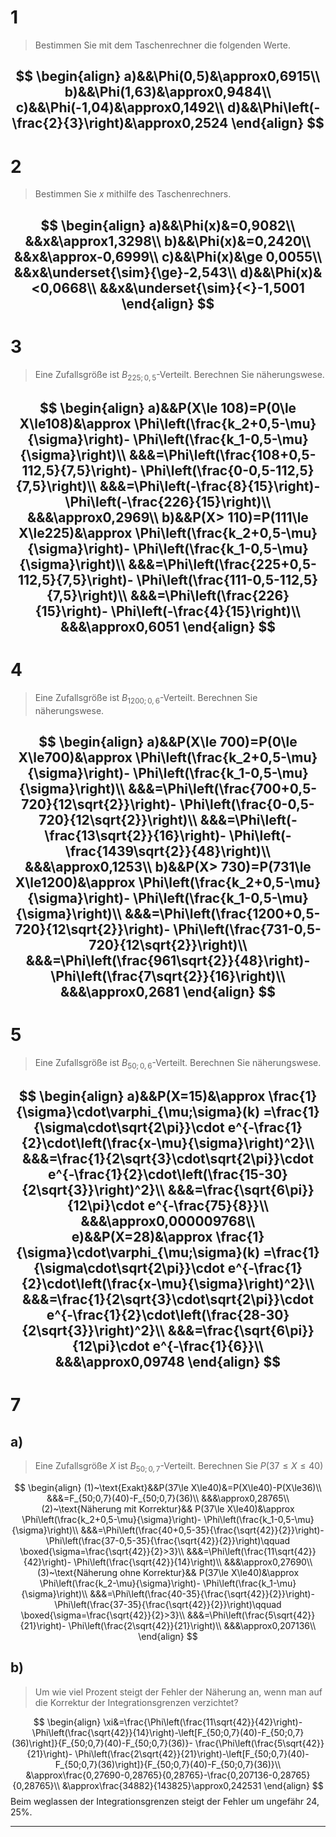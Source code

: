 # 1
> Bestimmen Sie mit dem Taschenrechner die folgenden Werte.

$$
\begin{align}
	a)&&\Phi(0,5)&\approx0,6915\\
	b)&&\Phi(1,63)&\approx0,9484\\
	c)&&\Phi(-1,04)&\approx0,1492\\
	d)&&\Phi\left(-\frac{2}{3}\right)&\approx0,2524
\end{align}
$$
---
# 2
> Bestimmen Sie $x$ mithilfe des Taschenrechners.

$$
\begin{align}
	a)&&\Phi(x)&=0,9082\\
	&&x&\approx1,3298\\
	b)&&\Phi(x)&=0,2420\\
	&&x&\approx-0,6999\\
	c)&&\Phi(x)&\ge 0,0055\\
	&&x&\underset{\sim}{\ge}-2,543\\
	d)&&\Phi(x)&<0,0668\\
	&&x&\underset{\sim}{<}-1,5001
\end{align}
$$
---
# 3
> Eine Zufallsgröße ist $B_{225;0,5}$-Verteilt. Berechnen Sie näherungswese.

$$
\begin{align}
	a)&&P(X\le 108)=P(0\le X\le108)&\approx
		\Phi\left(\frac{k_2+0,5-\mu}{\sigma}\right)-
		\Phi\left(\frac{k_1-0,5-\mu}{\sigma}\right)\\
		&&&=\Phi\left(\frac{108+0,5-112,5}{7,5}\right)-
		\Phi\left(\frac{0-0,5-112,5}{7,5}\right)\\
		&&&=\Phi\left(-\frac{8}{15}\right)-
		\Phi\left(-\frac{226}{15}\right)\\
		&&&\approx0,2969\\
	b)&&P(X> 110)=P(111\le X\le225)&\approx
		\Phi\left(\frac{k_2+0,5-\mu}{\sigma}\right)-
		\Phi\left(\frac{k_1-0,5-\mu}{\sigma}\right)\\
		&&&=\Phi\left(\frac{225+0,5-112,5}{7,5}\right)-
		\Phi\left(\frac{111-0,5-112,5}{7,5}\right)\\
		&&&=\Phi\left(\frac{226}{15}\right)-
		\Phi\left(-\frac{4}{15}\right)\\
		&&&\approx0,6051
\end{align}
$$
---
# 4
> Eine Zufallsgröße ist $B_{1200;0,6}$-Verteilt. Berechnen Sie näherungswese.

$$
\begin{align}
	a)&&P(X\le 700)=P(0\le X\le700)&\approx
		\Phi\left(\frac{k_2+0,5-\mu}{\sigma}\right)-
		\Phi\left(\frac{k_1-0,5-\mu}{\sigma}\right)\\
		&&&=\Phi\left(\frac{700+0,5-720}{12\sqrt{2}}\right)-
		\Phi\left(\frac{0-0,5-720}{12\sqrt{2}}\right)\\
		&&&=\Phi\left(-\frac{13\sqrt{2}}{16}\right)-
		\Phi\left(-\frac{1439\sqrt{2}}{48}\right)\\
		&&&\approx0,1253\\
	b)&&P(X> 730)=P(731\le X\le1200)&\approx
		\Phi\left(\frac{k_2+0,5-\mu}{\sigma}\right)-
		\Phi\left(\frac{k_1-0,5-\mu}{\sigma}\right)\\
		&&&=\Phi\left(\frac{1200+0,5-720}{12\sqrt{2}}\right)-
		\Phi\left(\frac{731-0,5-720}{12\sqrt{2}}\right)\\
		&&&=\Phi\left(\frac{961\sqrt{2}}{48}\right)-
		\Phi\left(\frac{7\sqrt{2}}{16}\right)\\
		&&&\approx0,2681
\end{align}
$$
---
# 5
> Eine Zufallsgröße ist $B_{50;0,6}$-Verteilt. Berechnen Sie näherungswese.

$$
\begin{align}
	a)&&P(X=15)&\approx
		\frac{1}{\sigma}\cdot\varphi_{\mu;\sigma}(k)
		=\frac{1}{\sigma\cdot\sqrt{2\pi}}\cdot e^{-\frac{1}{2}\cdot\left(\frac{x-\mu}{\sigma}\right)^2}\\
		&&&=\frac{1}{2\sqrt{3}\cdot\sqrt{2\pi}}\cdot e^{-\frac{1}{2}\cdot\left(\frac{15-30}{2\sqrt{3}}\right)^2}\\
		&&&=\frac{\sqrt{6\pi}}{12\pi}\cdot e^{-\frac{75}{8}}\\
		&&&\approx0,000009768\\
	e)&&P(X=28)&\approx
		\frac{1}{\sigma}\cdot\varphi_{\mu;\sigma}(k)
		=\frac{1}{\sigma\cdot\sqrt{2\pi}}\cdot e^{-\frac{1}{2}\cdot\left(\frac{x-\mu}{\sigma}\right)^2}\\
		&&&=\frac{1}{2\sqrt{3}\cdot\sqrt{2\pi}}\cdot e^{-\frac{1}{2}\cdot\left(\frac{28-30}{2\sqrt{3}}\right)^2}\\
		&&&=\frac{\sqrt{6\pi}}{12\pi}\cdot e^{-\frac{1}{6}}\\
		&&&\approx0,09748
\end{align}
$$
---
# 7
## a)
> Eine Zufallsgröße $X$ ist $B_{50;0,7}$-Verteilt. Berechnen Sie $P(37\le X\le40)$

$$
\begin{align}
	(1)~\text{Exakt}&&P(37\le X\le40)&=P(X\le40)-P(X\le36)\\
	&&&=F_{50;0,7}(40)-F_{50;0,7}(36)\\
	&&&\approx0,28765\\
	(2)~\text{Näherung mit Korrektur}&&
		P(37\le X\le40)&\approx
		\Phi\left(\frac{k_2+0,5-\mu}{\sigma}\right)-
		\Phi\left(\frac{k_1-0,5-\mu}{\sigma}\right)\\
		&&&=\Phi\left(\frac{40+0,5-35}{\frac{\sqrt{42}}{2}}\right)-
		\Phi\left(\frac{37-0,5-35}{\frac{\sqrt{42}}{2}}\right)\qquad \boxed{\sigma=\frac{\sqrt{42}}{2}>3}\\
		&&&=\Phi\left(\frac{11\sqrt{42}}{42}\right)-
		\Phi\left(\frac{\sqrt{42}}{14}\right)\\
		&&&\approx0,27690\\
	(3)~\text{Näherung ohne Korrektur}&&
		P(37\le X\le40)&\approx
		\Phi\left(\frac{k_2-\mu}{\sigma}\right)-
		\Phi\left(\frac{k_1-\mu}{\sigma}\right)\\
		&&&=\Phi\left(\frac{40-35}{\frac{\sqrt{42}}{2}}\right)-
		\Phi\left(\frac{37-35}{\frac{\sqrt{42}}{2}}\right)\qquad \boxed{\sigma=\frac{\sqrt{42}}{2}>3}\\
		&&&=\Phi\left(\frac{5\sqrt{42}}{21}\right)-
		\Phi\left(\frac{2\sqrt{42}}{21}\right)\\
		&&&\approx0,207136\\
\end{align}
$$
## b)
> Um wie viel Prozent steigt der Fehler der Näherung an, wenn man auf die Korrektur der Integrationsgrenzen verzichtet?

$$
\begin{align}
	\xi&=\frac{\Phi\left(\frac{11\sqrt{42}}{42}\right)-
		\Phi\left(\frac{\sqrt{42}}{14}\right)-\left[F_{50;0,7}(40)-F_{50;0,7}(36)\right]}{F_{50;0,7}(40)-F_{50;0,7}(36)}-
		\frac{\Phi\left(\frac{5\sqrt{42}}{21}\right)-
		\Phi\left(\frac{2\sqrt{42}}{21}\right)-\left[F_{50;0,7}(40)-F_{50;0,7}(36)\right]}{F_{50;0,7}(40)-F_{50;0,7}(36)}\\
	&\approx\frac{0,27690-0,28765}{0,28765}-\frac{0,207136-0,28765}{0,28765}\\
	&\approx\frac{34882}{143825}\approx0,242531
\end{align}
$$
Beim weglassen der Integrationsgrenzen steigt der Fehler um ungefähr $24,25\%$.

---